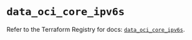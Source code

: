 # `data_oci_core_ipv6s`

Refer to the Terraform Registry for docs: [`data_oci_core_ipv6s`](https://registry.terraform.io/providers/hashicorp/oci/7.19.0/docs/data-sources/core_ipv6s).
